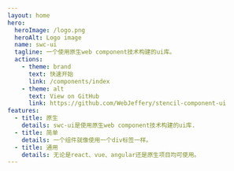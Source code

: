 ```yaml
---
layout: home
hero:
  heroImage: /logo.png
  heroAlt: Logo image
  name: swc-ui
  tagline: 一个使用原生web component技术构建的ui库。
  actions:
    - theme: brand
      text: 快速开始
      link: /components/index
    - theme: alt
      text: View on GitHub
      link: https://github.com/WebJeffery/stencil-component-ui
features:
  - title: 原生
    details: swc-ui是使用原生web component技术构建的ui库.
  - title: 简单
    details: 一个组件就像使用一个div标签一样。
  - title: 通用
    details: 无论是react、vue、angular还是原生项目均可使用。
---
```

